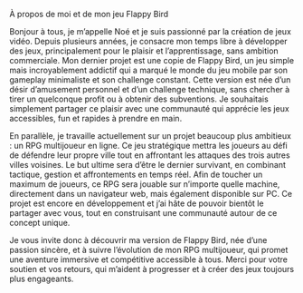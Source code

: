  À propos de moi et de mon jeu Flappy Bird

Bonjour à tous, je m’appelle Noé et je suis passionné par la création de jeux vidéo. Depuis plusieurs années, je consacre mon temps libre à développer des jeux, principalement pour le plaisir et l’apprentissage, sans ambition commerciale. Mon dernier projet est une copie de Flappy Bird, un jeu simple mais incroyablement addictif qui a marqué le monde du jeu mobile par son gameplay minimaliste et son challenge constant. Cette version est née d’un désir d’amusement personnel et d’un challenge technique, sans chercher à tirer un quelconque profit ou à obtenir des subventions. Je souhaitais simplement partager ce plaisir avec une communauté qui apprécie les jeux accessibles, fun et rapides à prendre en main.

En parallèle, je travaille actuellement sur un projet beaucoup plus ambitieux : un RPG multijoueur en ligne. Ce jeu stratégique mettra les joueurs au défi de défendre leur propre ville tout en affrontant les attaques des trois autres villes voisines. Le but ultime sera d’être le dernier survivant, en combinant tactique, gestion et affrontements en temps réel. Afin de toucher un maximum de joueurs, ce RPG sera jouable sur n’importe quelle machine, directement dans un navigateur web, mais également disponible sur PC. Ce projet est encore en développement et j’ai hâte de pouvoir bientôt le partager avec vous, tout en construisant une communauté autour de ce concept unique.


Je vous invite donc à découvrir ma version de Flappy Bird, née d’une passion sincère, et à suivre l’évolution de mon RPG multijoueur, qui promet une aventure immersive et compétitive accessible à tous. Merci pour votre soutien et vos retours, qui m’aident à progresser et à créer des jeux toujours plus engageants.
